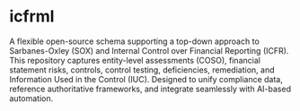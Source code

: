 # icfrml
A flexible open-source schema supporting a top-down approach to Sarbanes-Oxley (SOX) and Internal Control over Financial Reporting (ICFR). This repository captures entity-level assessments (COSO), financial statement risks, controls, control testing, deficiencies, remediation, and Information Used in the Control (IUC). Designed to unify compliance data, reference authoritative frameworks, and integrate seamlessly with AI-based automation.
